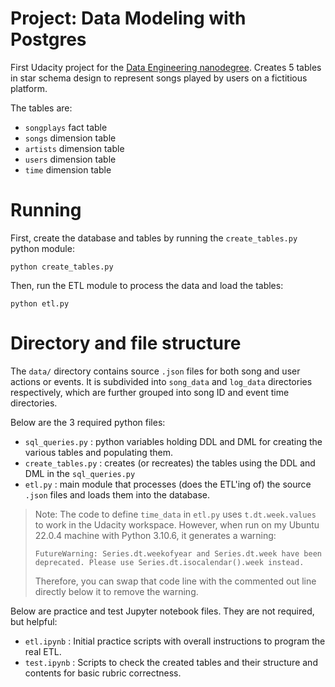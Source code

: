 # Project: Data Modeling with Postgres
First Udacity project for the [Data Engineering nanodegree](https://www.udacity.com/course/data-engineer-nanodegree--nd027).
Creates 5 tables in star schema design to represent songs played by users on a fictitious platform.

The tables are:
* `songplays` fact table
* `songs` dimension table
* `artists` dimension table
* `users` dimension table
* `time` dimension table


# Running
First, create the database and tables by running the `create_tables.py` python module:

    python create_tables.py

Then, run the ETL module to process the data and load the tables:

    python etl.py


# Directory and file structure
The `data/` directory contains source `.json` files for both song and user actions or events. It is subdivided into
`song_data` and `log_data` directories respectively, which are further grouped into song ID and event time directories.

Below are the 3 required python files:
* `sql_queries.py` : python variables holding DDL and DML for creating the various tables and populating them.
* `create_tables.py` : creates (or recreates) the tables using the DDL and DML in the `sql_queries.py`
* `etl.py` : main module that processes (does the ETL'ing of) the source `.json` files and loads them into the database.

> Note: The code to define `time_data` in `etl.py` uses `t.dt.week.values` to work in the Udacity workspace. However,
> when run on my Ubuntu 22.0.4 machine with Python 3.10.6, it generates a warning:
> 
>     FutureWarning: Series.dt.weekofyear and Series.dt.week have been deprecated. Please use Series.dt.isocalendar().week instead.
> 
> Therefore, you can swap that code line with the commented out line directly below it to remove the warning.

Below are practice and test Jupyter notebook files. They are not required, but helpful:
* `etl.ipynb` : Initial practice scripts with overall instructions to program the real ETL.
* `test.ipynb` : Scripts to check the created tables and their structure and contents for basic rubric correctness.
